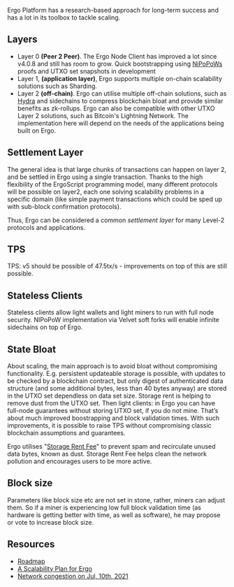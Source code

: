 Ergo Platform has a research-based approach for long-term success and has a lot in its toolbox to tackle scaling.


## Layers

- Layer 0 **(Peer 2 Peer)**. The Ergo Node Client has improved a lot since v4.0.8 and still has room to grow. Quick bootstrapping using [NiPoPoWs](/docs/node/nipopow.md) proofs and UTXO set snapshots in development
- Layer 1, **(application layer)**, Ergo supports multiple on-chain scalability solutions such as Sharding.
- Layer 2 **(off-chain)**. Ergo can utilise multiple off-chain solutions, such as [Hydra](https://iohk.io/en/research/library/papers/hydrafast-isomorphic-state-channels/) and sidechains to compress blockchain bloat and provide similar benefits as zk-rollups. Ergo can also be compatible with other UTXO Layer 2 solutions, such as Bitcoin's Lightning Network. The implementation here will depend on the needs of the applications being built on Ergo.


## Settlement Layer

The general idea is that large chunks of transactions can happen on layer 2, and be settled in Ergo using a single transaction. Thanks to the high flexibility of the ErgoScript programming model, many different protocols will be possible on layer2, each one solving scalability problems in a specific domain (like simple payment transactions which could be sped up with sub-block confirmation protocols). 

Thus, Ergo can be considered a common *settlement layer* for many Level-2 protocols and applications.

## TPS

TPS: v5 should be possible of 47.5tx/s - improvements on top of this are still possible.


## Stateless Clients

Stateless clients allow light wallets and light miners to run with full node security. NIPoPoW implementation via Velvet soft forks will enable infinite sidechains on top of Ergo. 


## State Bloat

About scaling, the main approach is to avoid bloat without compromising functionality. E.g. persistent updateable storage is possible, with updates to be checked by a blockchain contract, but only digest of authenticated data structure (and some additional bytes, less than 40 bytes anyway) are stored in the UTXO set dependless on data set size. Storage rent is helping to remove dust from the UTXO set. Then light clients: in Ergo you can have full-node guarantees without storing UTXO set, if you do not mine. That’s about much improved boostrapping and block validation times. With such improvements, it is possible to raise TPS without compromising classic blockchain assumptions and guarantees. 


Ergo utilises "[Storage Rent Fee](https://ergoplatform.org/en/blog/2021-07-09-cryptocurrency-fees-a-solution-to-unreasonable-state-growth/)" to prevent spam and recirculate unused data bytes, known as dust. Storage Rent Fee helps clean the network pollution and encourages users to be more active.

## Block size

Parameters like block size etc are not set in stone, rather, miners can adjust them. So if a miner is experiencing low full block validation time (as hardware is getting better with time, as well as software), he may propose or vote to increase block size.


## Resources

- [Roadmap](https://ergonaut.space/en/roadmap)
- [A Scalability Plan for Ergo](https://www.ergoforum.org/t/a-scalability-plan-for-ergo/226)
- [Network congestion on Jul, 10th, 2021](https://www.ergoforum.org/t/network-congestion-on-jul-10th-2021/1945)
